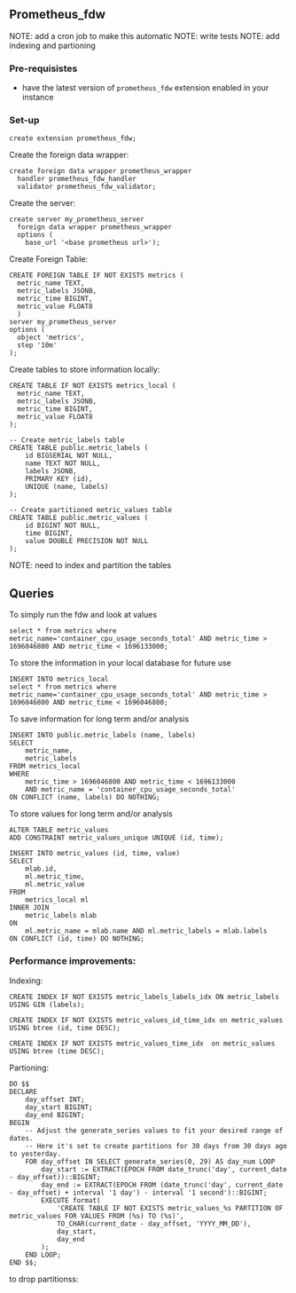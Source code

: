 ## Prometheus_fdw
NOTE: add a cron job to make this automatic
NOTE: write tests
NOTE: add indexing and partioning

### Pre-requisistes

- have the latest version of `prometheus_fdw` extension enabled in your instance

### Set-up 

`create extension prometheus_fdw;`

Create the foreign data wrapper:

```
create foreign data wrapper prometheus_wrapper
  handler prometheus_fdw_handler
  validator prometheus_fdw_validator;
```

Create the server:

```
create server my_prometheus_server
  foreign data wrapper prometheus_wrapper
  options (
    base_url '<base prometheus url>');
```

Create Foreign Table:

```
CREATE FOREIGN TABLE IF NOT EXISTS metrics (
  metric_name TEXT,
  metric_labels JSONB,
  metric_time BIGINT, 
  metric_value FLOAT8
  ) 
server my_prometheus_server
options (
  object 'metrics',
  step '10m'
);
```


Create tables to store information locally:

```
CREATE TABLE IF NOT EXISTS metrics_local (
  metric_name TEXT,
  metric_labels JSONB,
  metric_time BIGINT, 
  metric_value FLOAT8
);

-- Create metric_labels table
CREATE TABLE public.metric_labels (
    id BIGSERIAL NOT NULL,
    name TEXT NOT NULL,
    labels JSONB,
    PRIMARY KEY (id),
    UNIQUE (name, labels)
);

-- Create partitioned metric_values table
CREATE TABLE public.metric_values (
    id BIGINT NOT NULL,
    time BIGINT,
    value DOUBLE PRECISION NOT NULL
);
```

NOTE: need to index and partition the tables

## Queries

To simply run the fdw and look at values

```
select * from metrics where metric_name='container_cpu_usage_seconds_total' AND metric_time > 1696046800 AND metric_time < 1696133000;
```

To store the information in your local database for future use
```
INSERT INTO metrics_local
select * from metrics where metric_name='container_cpu_usage_seconds_total' AND metric_time > 1696046800 AND metric_time < 1696046800;
```

To save information for long term and/or analysis 
```
INSERT INTO public.metric_labels (name, labels)
SELECT 
    metric_name, 
    metric_labels
FROM metrics_local
WHERE 
    metric_time > 1696046800 AND metric_time < 1696133000
    AND metric_name = 'container_cpu_usage_seconds_total'
ON CONFLICT (name, labels) DO NOTHING;
```

To store values for long term and/or analysis

```
ALTER TABLE metric_values
ADD CONSTRAINT metric_values_unique UNIQUE (id, time);
```

```
INSERT INTO metric_values (id, time, value)
SELECT
    mlab.id,
    ml.metric_time,
    ml.metric_value
FROM
    metrics_local ml
INNER JOIN
    metric_labels mlab
ON
    ml.metric_name = mlab.name AND ml.metric_labels = mlab.labels
ON CONFLICT (id, time) DO NOTHING;
```


### Performance improvements:

Indexing:

```
CREATE INDEX IF NOT EXISTS metric_labels_labels_idx ON metric_labels USING GIN (labels);

CREATE INDEX IF NOT EXISTS metric_values_id_time_idx on metric_values USING btree (id, time DESC); 

CREATE INDEX IF NOT EXISTS metric_values_time_idx  on metric_values USING btree (time DESC);
```

Partioning:

```
DO $$
DECLARE
    day_offset INT;
    day_start BIGINT;
    day_end BIGINT;
BEGIN
    -- Adjust the generate_series values to fit your desired range of dates.
    -- Here it's set to create partitions for 30 days from 30 days ago to yesterday.
    FOR day_offset IN SELECT generate_series(0, 29) AS day_num LOOP
        day_start := EXTRACT(EPOCH FROM date_trunc('day', current_date - day_offset))::BIGINT;
        day_end := EXTRACT(EPOCH FROM (date_trunc('day', current_date - day_offset) + interval '1 day') - interval '1 second')::BIGINT;
        EXECUTE format(
            'CREATE TABLE IF NOT EXISTS metric_values_%s PARTITION OF metric_values FOR VALUES FROM (%s) TO (%s)',
            TO_CHAR(current_date - day_offset, 'YYYY_MM_DD'),
            day_start,
            day_end
        );
    END LOOP;
END $$;
```

to drop partitionss:
